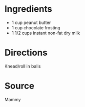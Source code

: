 # Ingredients

- 1 cup peanut butter
- 1 cup chocolate frosting
- 1 1/2 cups instant non-fat dry milk

# Directions

Knead/roll in balls

# Source
Mammy
